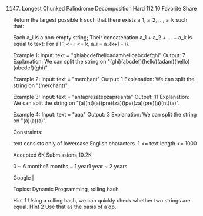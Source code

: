 1147. Longest Chunked Palindrome Decomposition
Hard 112 10 Favorite Share

Return the largest possible k such that there exists a_1, a_2, ..., a_k such that:

Each a_i is a non-empty string;
Their concatenation a_1 + a_2 + ... + a_k is equal to text;
For all 1 <= i <= k,  a_i = a_{k+1 - i}.

Example 1:
Input: text = "ghiabcdefhelloadamhelloabcdefghi"
Output: 7
Explanation: We can split the string on "(ghi)(abcdef)(hello)(adam)(hello)(abcdef)(ghi)".

Example 2:
Input: text = "merchant"
Output: 1
Explanation: We can split the string on "(merchant)".

Example 3:
Input: text = "antaprezatepzapreanta"
Output: 11
Explanation: We can split the string on "(a)(nt)(a)(pre)(za)(tpe)(za)(pre)(a)(nt)(a)".

Example 4:
Input: text = "aaa"
Output: 3
Explanation: We can split the string on "(a)(a)(a)".
 

Constraints:

text consists only of lowercase English characters.
1 <= text.length <= 1000

Accepted 6K
Submissions 10.2K

0 ~ 6 months6 months ~ 1 year1 year ~ 2 years

Google |

Topics: Dynamic Programming, rolling hash

Hint 1
Using a rolling hash, we can quickly check whether two strings are equal.
Hint 2
Use that as the basis of a dp.
